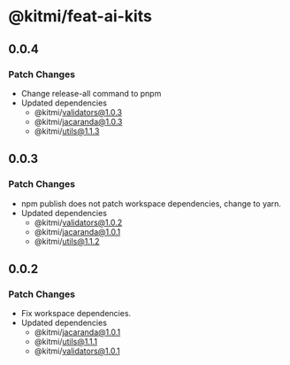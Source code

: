 # @kitmi/feat-ai-kits

## 0.0.4

### Patch Changes

-   Change release-all command to pnpm
-   Updated dependencies
    -   @kitmi/validators@1.0.3
    -   @kitmi/jacaranda@1.0.3
    -   @kitmi/utils@1.1.3

## 0.0.3

### Patch Changes

-   npm publish does not patch workspace dependencies, change to yarn.
-   Updated dependencies
    -   @kitmi/validators@1.0.2
    -   @kitmi/jacaranda@1.0.1
    -   @kitmi/utils@1.1.2

## 0.0.2

### Patch Changes

-   Fix workspace dependencies.
-   Updated dependencies
    -   @kitmi/jacaranda@1.0.1
    -   @kitmi/utils@1.1.1
    -   @kitmi/validators@1.0.1
